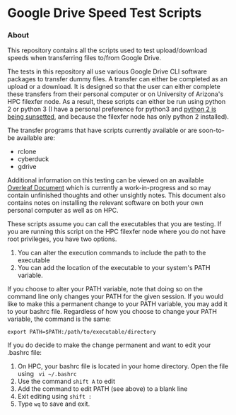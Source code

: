 # Google Drive Speed Test Scripts

### About

This repository contains all the scripts used to test upload/download speeds when transferring files to/from Google Drive.

The tests in this repository all use various Google Drive CLI software packages to transfer dummy files. A transfer can either be completed as an upload or a download. It is designed so that the user can either complete these transfers from their personal computer or on University of Arizona's HPC filexfer node. As a result, these scripts can either be run using python 2 or python 3 (I have a personal preference for python3 and [python 2 is being sunsetted](https://www.python.org/doc/sunset-python-2/), and because the filexfer node has only python 2 installed). 

The transfer programs that have scripts currently available or are soon-to-be available are:
* rclone
* cyberduck
* gdrive

Additional information on this testing can be viewed on an available [Overleaf Document](https://www.overleaf.com/read/cnbzpsmbdbqp) which is currently a work-in-progress and so may contain unfinished thoughts and other unsightly notes. This document also contains notes on installing the relevant software on both your own personal computer as well as on HPC.

These scripts assume you can call the executables that you are testing. If you are running this script on the HPC filexfer node where you do not have root privileges, you have two options. 
  1) You can alter the execution commands to include the path to the executable
  2) You can add the location of the executable to your system's PATH variable.

If you choose to alter your PATH variable, note that doing so on the command line only changes your PATH for the given session. If you would like to make this a permanent change to your PATH variable, you may add it to your bashrc file. Regardless of how you choose to change your PATH variable, the command is the same:
  ```
  export PATH=$PATH:/path/to/executable/directory
  ```
If you do decide to make the change permanent and want to edit your .bashrc file:

  1. On HPC, your bashrc file is located in your home directory. Open the file using ``` vi ~/.bashrc```
  2. Use the command ```shift A``` to edit 
  3. Add the command to edit PATH (see above) to a blank line
  4. Exit editing using ```shift :``` 
  5. Type ```wq``` to save and exit.

